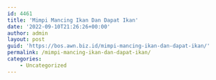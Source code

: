 ```yaml
---
id: 4461
title: 'Mimpi Mancing Ikan Dan Dapat Ikan'
date: '2022-09-10T21:26:26+00:00'
author: admin
layout: post
guid: 'https://bos.awn.biz.id/mimpi-mancing-ikan-dan-dapat-ikan/'
permalink: /mimpi-mancing-ikan-dan-dapat-ikan/
categories:
    - Uncategorized
---
```


